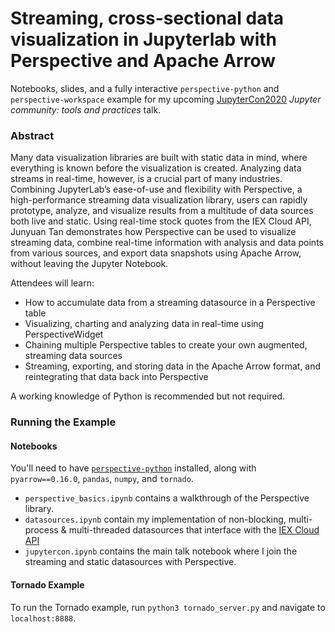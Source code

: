 # Streaming, cross-sectional data visualization in Jupyterlab with Perspective and Apache Arrow

Notebooks, slides, and a fully interactive `perspective-python` and `perspective-workspace` example for my upcoming [JupyterCon2020](http://jupytercon.com/) _Jupyter community: tools and practices_ talk.

### Abstract

Many data visualization libraries are built with static data in mind, where everything is known before the visualization is created. Analyzing data streams in real-time, however, is a crucial part of many industries. Combining JupyterLab’s ease-of-use and flexibility with Perspective, a high-performance streaming data visualization library, users can rapidly prototype, analyze, and visualize results from a multitude of data sources both live and static.
Using real-time stock quotes from the IEX Cloud API, Junyuan Tan demonstrates how Perspective can be used to visualize streaming data, combine real-time information with analysis and data points from various sources, and export data snapshots using Apache Arrow, without leaving the Jupyter Notebook.

Attendees will learn:

* How to accumulate data from a streaming datasource in a Perspective table
* Visualizing, charting and analyzing data in real-time using PerspectiveWidget
* Chaining multiple Perspective tables to create your own augmented, streaming data sources
* Streaming, exporting, and storing data in the Apache Arrow format, and reintegrating that data back into Perspective

A working knowledge of Python is recommended but not required.

### Running the Example

#### Notebooks

You'll need to have [`perspective-python`](https://perspective.finos.org/docs/md/installation.html#python) installed, along with `pyarrow==0.16.0`, `pandas`, `numpy`, and `tornado`.

- `perspective_basics.ipynb` contains a walkthrough of the Perspective library.
- `datasources.ipynb` contain my implementation of non-blocking, multi-process & multi-threaded datasources that interface with the [IEX Cloud API](https://iexcloud.io/)
- `jupytercon.ipynb` contains the main talk notebook where I join the streaming and static datasources with Perspective.

#### Tornado Example

To run the Tornado example, run `python3 tornado_server.py` and navigate to `localhost:8888`.
